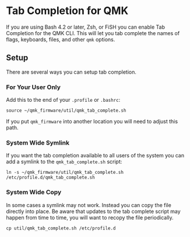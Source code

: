 # Tab Completion for QMK

If you are using Bash 4.2 or later, Zsh, or FiSH you can enable Tab Completion for the QMK CLI. This will let you tab complete the names of flags, keyboards, files, and other `qmk` options.

## Setup

There are several ways you can setup tab completion.

### For Your User Only

Add this to the end of your `.profile` or `.bashrc`:

    source ~/qmk_firmware/util/qmk_tab_complete.sh

If you put `qmk_firmware` into another location you will need to adjust this path.

### System Wide Symlink

If you want the tab completion available to all users of the system you can add a symlink to the `qmk_tab_complete.sh` script:

    ln -s ~/qmk_firmware/util/qmk_tab_complete.sh /etc/profile.d/qmk_tab_complete.sh

### System Wide Copy

In some cases a symlink may not work. Instead you can copy the file directly into place. Be aware that updates to the tab complete script may happen from time to time, you will want to recopy the file periodically.

    cp util/qmk_tab_complete.sh /etc/profile.d
